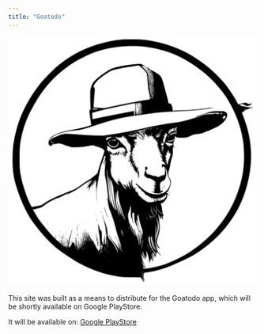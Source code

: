 ```yaml
---
title: "Goatodo"
---
```


![Goatodo](./assets/logo.png)

This site was built as a means to distribute for the Goatodo app, which will be shortly available on Google PlayStore.

It will be available on: [Google PlayStore](https://play.google.com/store/apps/details?id=me.mustan.apps.goatodo)

